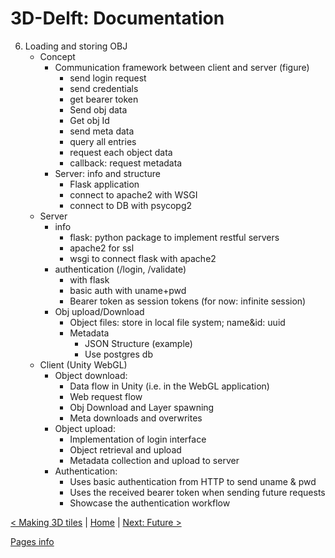 # 3D-Delft: Documentation 

6. Loading and storing OBJ
    - Concept
        - Communication framework between client and server (figure)
            - send login request
            - send credentials
            - get bearer token
            - Send obj data
            - Get obj Id
            - send meta data
            - query all entries
            - request each object data
            - callback: request metadata
        - Server: info and structure
            - Flask application
            - connect to apache2 with WSGI
            - connect to DB with psycopg2
    - Server
        - info
            - flask: python package to implement restful servers
            - apache2 for ssl
            - wsgi to connect flask with apache2
        - authentication (/login, /validate)
            - with flask
            - basic auth with uname+pwd
            - Bearer token as session tokens (for now: infinite session)
        - Obj upload/Download
            - Object files: store in local file system; name&id: uuid
            - Metadata
                - JSON Structure (example)
                - Use postgres db
    - Client (Unity WebGL)
        - Object download:
            - Data flow in Unity (i.e. in the WebGL application)
            - Web request flow
            - Obj Download and Layer spawning
            - Meta downloads and overwrites
        - Object upload:
            - Implementation of login interface
            - Object retrieval and upload
            - Metadata collection and upload to server
        - Authentication:
            - Uses basic authentication from HTTP to send uname & pwd
            - Uses the received bearer token when sending future requests
            - Showcase the authentication workflow

[< Making 3D tiles](./making-3D-tiles.md) | [Home](./index.md) | [Next: Future >](./future.md)

[Pages info](./pages/example/pages.md)